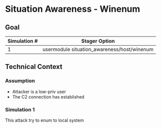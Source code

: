 # Situation Awareness - Winenum

## Goal 
| Simulation # | Stager Option                           |
| ------------ | --------------------------------------- |
| 1            | usermodule situation_awareness/host/winenum |

## Technical Context
### Assumption
* Attacker is a low-priv user 
* The C2 connection has established 

### Simulation 1
This attack try to enum to local system


